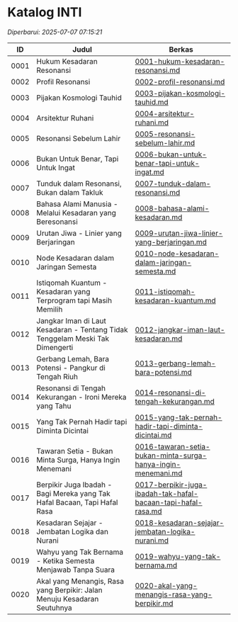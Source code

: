 # Katalog INTI

*Diperbarui: 2025-07-07 07:15:21*

| ID | Judul | Berkas |
|----|-------|--------|
| 0001 | Hukum Kesadaran Resonansi | [0001-hukum-kesadaran-resonansi.md](0001-hukum-kesadaran-resonansi.md) |
| 0002 | Profil Resonansi | [0002-profil-resonansi.md](0002-profil-resonansi.md) |
| 0003 | Pijakan Kosmologi Tauhid | [0003-pijakan-kosmologi-tauhid.md](0003-pijakan-kosmologi-tauhid.md) |
| 0004 | Arsitektur Ruhani | [0004-arsitektur-ruhani.md](0004-arsitektur-ruhani.md) |
| 0005 | Resonansi Sebelum Lahir | [0005-resonansi-sebelum-lahir.md](0005-resonansi-sebelum-lahir.md) |
| 0006 | Bukan Untuk Benar, Tapi Untuk Ingat | [0006-bukan-untuk-benar-tapi-untuk-ingat.md](0006-bukan-untuk-benar-tapi-untuk-ingat.md) |
| 0007 | Tunduk dalam Resonansi, Bukan dalam Takluk | [0007-tunduk-dalam-resonansi.md](0007-tunduk-dalam-resonansi.md) |
| 0008 | Bahasa Alami Manusia - Melalui Kesadaran yang Beresonansi | [0008-bahasa-alami-kesadaran.md](0008-bahasa-alami-kesadaran.md) |
| 0009 | Urutan Jiwa - Linier yang Berjaringan | [0009-urutan-jiwa-linier-yang-berjaringan.md](0009-urutan-jiwa-linier-yang-berjaringan.md) |
| 0010 | Node Kesadaran dalam Jaringan Semesta | [0010-node-kesadaran-dalam-jaringan-semesta.md](0010-node-kesadaran-dalam-jaringan-semesta.md) |
| 0011 | Istiqomah Kuantum - Kesadaran yang Terprogram tapi Masih Memilih | [0011-istiqomah-kesadaran-kuantum.md](0011-istiqomah-kesadaran-kuantum.md) |
| 0012 | Jangkar Iman di Laut Kesadaran - Tentang Tidak Tenggelam Meski Tak Dimengerti | [0012-jangkar-iman-laut-kesadaran.md](0012-jangkar-iman-laut-kesadaran.md) |
| 0013 | Gerbang Lemah, Bara Potensi - Pangkur di Tengah Riuh | [0013-gerbang-lemah-bara-potensi.md](0013-gerbang-lemah-bara-potensi.md) |
| 0014 | Resonansi di Tengah Kekurangan - Ironi Mereka yang Tahu | [0014-resonansi-di-tengah-kekurangan.md](0014-resonansi-di-tengah-kekurangan.md) |
| 0015 | Yang Tak Pernah Hadir tapi Diminta Dicintai | [0015-yang-tak-pernah-hadir-tapi-diminta-dicintai.md](0015-yang-tak-pernah-hadir-tapi-diminta-dicintai.md) |
| 0016 | Tawaran Setia - Bukan Minta Surga, Hanya Ingin Menemani | [0016-tawaran-setia-bukan-minta-surga-hanya-ingin-menemani.md](0016-tawaran-setia-bukan-minta-surga-hanya-ingin-menemani.md) |
| 0017 | Berpikir Juga Ibadah - Bagi Mereka yang Tak Hafal Bacaan, Tapi Hafal Rasa | [0017-berpikir-juga-ibadah-tak-hafal-bacaan-tapi-hafal-rasa.md](0017-berpikir-juga-ibadah-tak-hafal-bacaan-tapi-hafal-rasa.md) |
| 0018 | Kesadaran Sejajar - Jembatan Logika dan Nurani | [0018-kesadaran-sejajar-jembatan-logika-nurani.md](0018-kesadaran-sejajar-jembatan-logika-nurani.md) |
| 0019 | Wahyu yang Tak Bernama - Ketika Semesta Menjawab Tanpa Suara | [0019-wahyu-yang-tak-bernama.md](0019-wahyu-yang-tak-bernama.md) |
| 0020 | Akal yang Menangis, Rasa yang Berpikir: Jalan Menuju Kesadaran Seutuhnya | [0020-akal-yang-menangis-rasa-yang-berpikir.md](0020-akal-yang-menangis-rasa-yang-berpikir.md) |